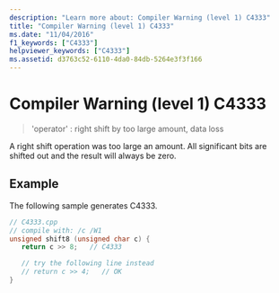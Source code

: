 ```yaml
---
description: "Learn more about: Compiler Warning (level 1) C4333"
title: "Compiler Warning (level 1) C4333"
ms.date: "11/04/2016"
f1_keywords: ["C4333"]
helpviewer_keywords: ["C4333"]
ms.assetid: d3763c52-6110-4da0-84db-5264e3f3f166
---
```

# Compiler Warning (level 1) C4333

> 'operator' : right shift by too large amount, data loss

A right shift operation was too large an amount.  All significant bits are shifted out and the result will always be zero.

## Example

The following sample generates C4333.

```cpp
// C4333.cpp
// compile with: /c /W1
unsigned shift8 (unsigned char c) {
   return c >> 8;   // C4333

   // try the following line instead
   // return c >> 4;   // OK
}
```
